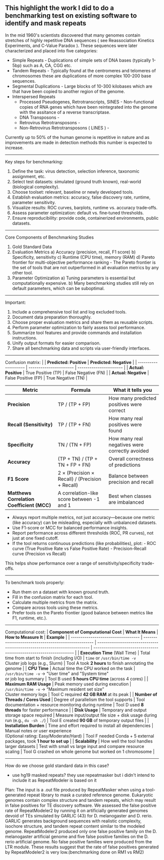 This highlight the work I did to do a benchmarking test on existing software to identify and mask repeats
-----
In the mid 1960's scientists discovered that many genomes contain stretches of highly repetitive DNA sequences ( see Reassociation Kinetics Experiments, and C-Value Paradox ). These sequences were later characterized and placed into five categories:

- Simple Repeats - Duplications of simple sets of DNA bases (typically 1-5bp) such as A, CA, CGG etc.
- Tandem Repeats - Typically found at the centromeres and telomeres of chromosomes these are duplications of more complex 100-200 base sequences.
- Segmental Duplications - Large blocks of 10-300 kilobases which are that have been copied to another region of the genome.
- Interspersed Repeats
  * Processed Pseudogenes, Retrotranscripts, SINES - Non-functional copies of RNA genes which have been reintegrated into the genome with the assitance of a reverse transcriptase.
  * DNA Transposons -
  * Retrovirus Retrotransposons -
  * Non-Retrovirus Retrotransposons ( LINES ) -

Currently up to 50% of the human genome is repetitive in nature and as improvements are made in detection methods this number is expected to increase.

-----
Key steps for benchmarking:
1. Define the task: virus detection, selection inference, taxonomic assignment, etc.
2. Select test datasets: simulated (ground truth known), real-world (biological complexity).
3. Choose toolset: relevant, baseline or newly developed tools.
4. Establish evaluation metrics: accuracy, false discovery rate, runtime, parameter sensitivity.
5. Visualize results: ROC curves, barplots, runtime vs. accuracy trade‑offs.
6. Assess parameter optimization: default vs. fine‑tuned thresholds.
7. Ensure reproducibility: provide code, containerized environments, public datasets.

-----

Core Components of Benchmarking Studies
1) Gold Standard Data
2) Evaluation Metrics
    a) Accuracy (precision, recall, F1 score)
    b) Specificity, sensitivity
    c) Runtime (CPU time), memory (RAM)
    d) Pareto frontier for multi-objective performance ranking
         - The Pareto frontier is the set of tools that are not outperformed in all evaluation metrics by any other tool.
4) Parameter Optimization
    a) Tuning parameters is essential but computationally expensive.
    b) Many benchmarking studies still rely on default parameters, which can be suboptimal.

-----

Important:
1. Include a comprehensive tool list and log excluded tools.
2. Document data preparation thoroughly.
3. Choose proper evaluation metrics and share them as reusable scripts.
4. Perform parameter optimization to fairly assess tool performance.
5. Summarize tool features and provide commands and installation instructions.
6. Unify output formats for easier comparison.
7. Share all benchmarking data and scripts via user-friendly interfaces.

-----

Confusion matrix:
|                      | **Predicted: Positive** | **Predicted: Negative** |
| -------------------- | ----------------------- | ----------------------- |
| **Actual: Positive** | True Positive (TP)      | False Negative (FN)     |
| **Actual: Negative** | False Positive (FP)     | True Negative (TN)      |



| **Metric**                                 | **Formula**                                     | **What it tells you**                          |
| ------------------------------------------ | ----------------------------------------------- | ---------------------------------------------- |
| **Precision**                              | TP / (TP + FP)                                  | How many predicted positives were correct      |
| **Recall (Sensitivity)**                   | TP / (TP + FN)                                  | How many real positives were found             |
| **Specificity**                            | TN / (TN + FP)                                  | How many real negatives were correctly avoided |
| **Accuracy**                               | (TP + TN) / (TP + TN + FP + FN)                 | Overall correctness of predictions             |
| **F1 Score**                               | 2 × (Precision × Recall) / (Precision + Recall) | Balance between precision and recall           |
| **Matthews Correlation Coefficient (MCC)** | A correlation-like score between -1 and 1       | Best when classes are imbalanced               |

- Always report multiple metrics, not just accuracy—because one metric (like accuracy) can be misleading, especially with unbalanced datasets.
- Use F1-score or MCC for balanced performance insights.
- Report performance across different thresholds (ROC, PR curves), not just at one fixed cutoff.
- If the tool returns continuous predictions (like probabilities), plot:
        - ROC curve (True Positive Rate vs False Positive Rate)
        - Precision-Recall curve (Precision vs Recall)

This helps show performance over a range of sensitivity/specificity trade-offs.

-----

To benchmark tools properly:
- Run them on a dataset with known ground truth.
- Fill in the confusion matrix for each tool.
- Calculate multiple metrics from the matrix.
- Compare across tools using these metrics.
- Prefer tools on the Pareto frontier (good balance between metrics like F1, runtime, etc.).

-----
Computational cost:
| **Component of Computational Cost** | **What It Means**                                    | **How to Measure It**                                                      | **Example**                                                          |
| ----------------------------------- | ---------------------------------------------------- | -------------------------------------------------------------------------- | -------------------------------------------------------------------- |
| **Execution Time** (Wall Time)      | Total time from start to finish (including I/O)      | `time` or `/usr/bin/time -v`<br>Cluster job logs (e.g., Slurm)             | Tool A took **2 hours** to finish annotating the genome              |
| **CPU Time**                        | Actual time the CPU worked on the task               | `/usr/bin/time -v` → "User time" and "System time"<br>or job log summary   | Tool B used **5 hours CPU time** (across 4 cores)                    |
| **Maximum RAM Usage**               | Peak memory used during execution                    | `/usr/bin/time -v` → “Maximum resident set size”<br>Cluster memory logs    | Tool C required **42 GB RAM** at its peak                            |
| **Number of Threads / Cores Used**  | Degree of parallelism the tool supports              | Tool documentation + resource monitoring during runtime                    | Tool D used **8 threads** for faster performance                     |
| **Disk Usage**                      | Temporary and output storage space required          | Measure input/output file size + disk usage during run (e.g., `du -sh ./`) | Tool E created **90 GB** of temporary output files                   |
| **Installation Burden**             | Time and effort required to install all dependencies | Manual notes or user experience<br>(Optional rating: Easy/Moderate/Hard)   | Tool F needed Conda + 5 external packages, took **1 hour to set up** |
| **Scalability**                     | How well the tool handles larger datasets            | Test with small vs large input and compare resource scaling                | Tool G crashed on whole genome but worked on 1 chromosome            |


-----
How do we choose gold standard data in this case?
- use hg19 masked repeats? they use repeatmasker but i didn't intend to include it as RepeatModeler is based on it

Plan:
The input is a .out file produced by RepeatMasker when using a tool-generated repeat library to mask a curated reference genome.
Eukaryotic genomes contain complex structure and tandem repeats, which may result in false positives for TE discovery software. We assessed the false positive rate of RepeatModeler2 by running it on artificially generated genomes devoid of TEs simulated by GARLIC (43) for D. melanogaster and D. rerio. GARLIC generates background sequences with realistic complexity, isochore structure, and tandem repeat content similar to the modeled genome. RepeatModeler2 produced only one false positive family on the D. melanogaster artificial genome and five false positive families on the D. rerio artificial genome. No false positive families were produced from the LTR module. These results suggest that the rate of false positives generated by RepeatModeler2 is very low.(benchmarking done on RM1 vs RM2)
